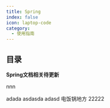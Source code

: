 ```yaml
---
title: Spring
index: false
icon: laptop-code
category:
  - 使用指南
---
```


## 目录

**Spring文档相关待更新**

nnn

adada
asdasda
adasd
电饭锅地方
22222